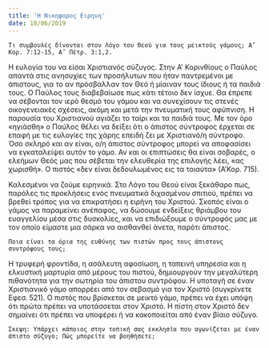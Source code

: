```yaml
---
title: 'Η Νικηφορος Ειρηνη'
date: 18/06/2019
---
```


`Τι συμβουλές δίνονται στον Λόγο του Θεού για τους μεικτούς γάμους; Α’ Κορ. 7:12-15, Α’ Πέτρ. 3:1,2.`

Η ευλογία του να είσαι Χριστιανός σύζυγος. Στην Α’ Κορινθίους ο Παύλος απαντά στις ανησυχίες των προσήλυτων που ήταν παντρεμένοι με άπιστους, για το αν πρόσβαλλαν τον Θεό ή μίαιναν τους ίδιους ή τα παιδιά τους. Ο Παύλος τους διαβεβαίωσε πως κάτι τέτοιο δεν ίσχυε. Θα έπρεπε να σέβονται τον ιερό θεσμό του γάμου και να συνεχίσουν τις στενές οικογενειακές σχέσεις, ακόμη και μετά την πνευματική τους αφύπνιση. Η παρουσία του Χριστιανού αγιάζει το ταίρι και τα παιδιά τους. Με τον όρο «ηγιάσθη» ο Παύλος θέλει να δείξει ότι ο άπιστος σύντροφος έρχεται σε επαφή με τις ευλογίες της χάρης επειδή ζει με Χριστιανό/η σύντροφο. Όσο σκληρό και αν είναι, ο/η άπιστος σύντροφος μπορεί να αποφασίσει να εγκαταλείψει αυτόν το γάμο. Αν και οι επιπτώσεις θα είναι σοβαρές, ο ελεήμων Θεός μας που σέβεται την ελευθερία της επιλογής λέει, «ας χωρισθή». Ο πιστός «δεν είναι δεδουλωμένος εις τα τοιαύτα» (Α’Κορ. 715).

Καλεσμένοι να ζούμε ειρηνικά. Στο Λόγο του Θεού είναι ξεκάθαρο πως, παρόλες τις προκλήσεις ενός πνευματικά διχασμένου σπιτιού, πρέπει να βρεθεί τρόπος για να επικρατήσει η ειρήνη του Χριστού. Σκοπός είναι ο γάμος να παραμείνει ανέπαφος, να δώσουμε ενδείξεις θριάμβου του ευαγγελίου μέσα στις δυσκολίες, και να επιδιώξουμε ο σύντροφός μας με τον οποίο είμαστε μια σάρκα να αισθανθεί άνετα, παρότι άπιστος.

`Ποια είναι τα όρια της ευθύνης των πιστών προς τους άπιστους συντρόφους τους;`

Η τρυφερή φροντίδα, η ασάλευτη αφοσίωση, η ταπεινή υπηρεσία και η ελκυστική μαρτυρία από μέρους του πιστού, δημιουργούν την μεγαλύτερη πιθανότητα για την σωτηρία του άπιστου συντρόφου. Η υποταγή σε έναν Χριστιανικό γάμο απορρέει από τον σεβασμό για τον Χριστό (συγκρίνετε Εφεσ. 521). Ο πιστός που βρίσκεται σε μεικτό γάμο, πρέπει να έχει υπόψη ότι πρώτα πρέπει να υποτάσσεται στον Χριστό. Η πίστη στον Χριστό δεν σημαίνει ότι πρέπει να υποφέρει ή να κακοποιείται από έναν βίαιο σύζυγο. 

`Σκεψη: Υπάρχει κάποιος στην τοπική σας εκκλησία που αγωνίζεται με έναν άπιστο σύζυγο; Πώς μπορείτε να βοηθήσετε;`